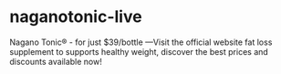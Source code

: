 # naganotonic-live
Nagano Tonic® - for just $39/bottle —Visit the official website fat loss supplement to supports healthy weight, discover the best prices and discounts available now!
